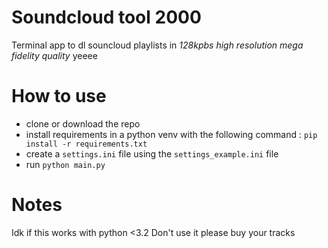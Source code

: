 # Soundcloud tool 2000
Terminal app to dl souncloud playlists in *128kpbs high resolution mega fidelity quality* yeeee


# How to use
- clone or download the repo
- install requirements in a python venv with the following command : `pip install -r requirements.txt`
- create a `settings.ini` file using the `settings_example.ini` file
- run `python main.py`


# Notes
Idk if this works with python <3.2
Don't use it please buy your tracks
